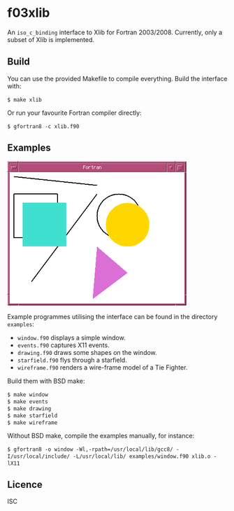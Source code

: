 # f03xlib
An `iso_c_binding` interface to Xlib for Fortran 2003/2008. Currently, only a
subset of Xlib is implemented.

## Build
You can use the provided Makefile to compile everything. Build the interface with:
```
$ make xlib
```
Or run your favourite Fortran compiler directly:
```
$ gfortran8 -c xlib.f90
```

## Examples
![Screen Shot](screenshot.png)

Example programmes utilising the interface can be found in the directory `examples`:

* `window.f90` displays a simple window.
* `events.f90` captures X11 events.
* `drawing.f90` draws some shapes on the window.
* `starfield.f90` flys through a starfield.
* `wireframe.f90` renders a wire-frame model of a Tie Fighter.

Build them with BSD make:
```
$ make window
$ make events
$ make drawing
$ make starfield
$ make wireframe
```

Without BSD make, compile the examples manually, for instance:
```
$ gfortran8 -o window -Wl,-rpath=/usr/local/lib/gcc8/ -I/usr/local/include/ -L/usr/local/lib/ examples/window.f90 xlib.o -lX11
```

## Licence
ISC

